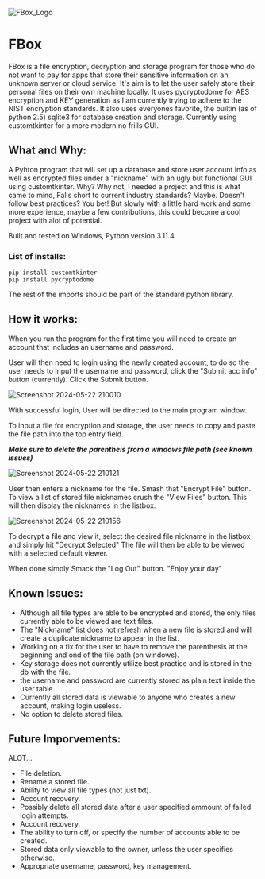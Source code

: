 ![FBox_Logo](https://github.com/PaperKnives/FBox/assets/151085561/8335936d-3ee5-42fe-b49d-7712f15fa8fc)
# FBox
FBox is a file encryption, decryption and storage program for those who do not want to pay for apps that store their
sensitive information on an unknown server or cloud service. It's aim is to let the user safely store their personal files
on their own machine locally. It uses pycryptodome for AES encryption and KEY generation as I am currently trying to adhere
to the NIST encryption standards. It also uses everyones favorite, the builtin (as of python 2.5) sqlite3 for database creation
and storage. Currently using customtkinter for a more modern no frills GUI.
## What and Why:
A Pyhton program that will set up a database and store user account info as well as encrypted files under 
a "nickname" with an ugly but functional GUI using customtkinter. Why? Why not, I needed a project and this is what 
came to mind, Falls short to current industry standards? Maybe. Doesn't follow best practices? You bet! But slowly
with a little hard work and some more experience, maybe a few contributions, this could become a cool project 
with alot of potential. 

Built and tested on Windows, Python version 3.11.4

### List of installs: 
```
pip install customtkinter
pip install pycryptodome
```
The rest of the imports should be part of the standard python library.

## How it works:
When you run the program for the first time you will need to create an account that includes an username and password.

User will then need to login using the newly created account, to do so the user needs to input the username and password,
click the "Submit acc info" button (currently).
Click the Submit button.

![Screenshot 2024-05-22 210010](https://github.com/PaperKnives/FBox/assets/151085561/f690fc91-c07e-49cb-9382-cd3a587a7724)

With successful login, User will be directed to the main program window.

To input a file for encryption and storage, the user needs to copy and paste the file path into the top entry field.

***Make sure to delete the parentheis from a windows file path (see known issues)***

![Screenshot 2024-05-22 210121](https://github.com/PaperKnives/FBox/assets/151085561/e2119184-97ae-41ee-bbf4-16d5dfa3a9d1)

User then enters a nickname for the file.
Smash that "Encrypt File" button.
To view a list of stored file nicknames crush the "View Files" button.
This will then display the nicknames in the listbox.

![Screenshot 2024-05-22 210156](https://github.com/PaperKnives/FBox/assets/151085561/97e59bdc-1b32-4f5b-830c-00caa9554298)

To decrypt a file and view it, select the desired file nickname in the listbox and simply hit "Decrypt Selected"
The file will then be able to be viewed with a selected default viewer.

When done simply Smack the "Log Out" button.
"Enjoy your day"

## Known Issues:
- Although all file types are able to be encrypted and stored, the only files currently able to be viewed are text files.
- The "Nickname" list does not refresh when a new file is stored and will create a duplicate nickname to appear in the list.
- Working on a fix for the user to have to remove the parenthesis at the beginning and ond of the file path (on windows).
- Key storage does not currently utilize best practice and is stored in the db with the file.
- the username and password are currently stored as plain text inside the user table.
- Currently all stored data is viewable to anyone who creates a new account, making login useless.
- No option to delete stored files.

## Future Imporvements:
ALOT...
- File deletion.
- Rename a stored file.
- Ability to view all file types (not just txt).
- Account recovery.
- Possibly delete all stored data after a user specified ammount of failed login attempts.
- Account recovery.
- The ability to turn off, or specify the number of accounts able to be created.
- Stored data only viewable to the owner, unless the user specifies otherwise.
- Appropriate username, password, key management.






